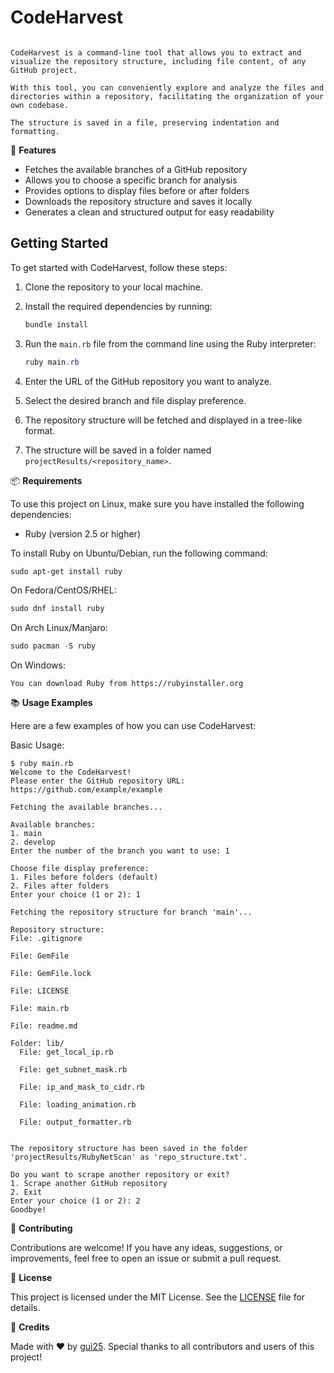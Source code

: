 # CodeHarvest

```Text

CodeHarvest is a command-line tool that allows you to extract and visualize the repository structure, including file content, of any GitHub project.

With this tool, you can conveniently explore and analyze the files and directories within a repository, facilitating the organization of your own codebase.

The structure is saved in a file, preserving indentation and formatting.

```

🚀 **Features**

- Fetches the available branches of a GitHub repository
- Allows you to choose a specific branch for analysis
- Provides options to display files before or after folders
- Downloads the repository structure and saves it locally
- Generates a clean and structured output for easy readability

## Getting Started

To get started with CodeHarvest, follow these steps:

1. Clone the repository to your local machine.
2. Install the required dependencies by running:

    ```powershell
    bundle install
    ```

3. Run the `main.rb` file from the command line using the Ruby interpreter:

    ```powershell
    ruby main.rb
    ```

4. Enter the URL of the GitHub repository you want to analyze.
5. Select the desired branch and file display preference.
6. The repository structure will be fetched and displayed in a tree-like format.
7. The structure will be saved in a folder named `projectResults/<repository_name>`.

📦 **Requirements**

To use this project on Linux, make sure you have installed the following dependencies:

- Ruby (version 2.5 or higher)

To install Ruby on Ubuntu/Debian, run the following command:

```powershell
sudo apt-get install ruby
```

On Fedora/CentOS/RHEL:

```powershell
sudo dnf install ruby
```

On Arch Linux/Manjaro:

```powershell
sudo pacman -S ruby
```

On Windows:

```Text
You can download Ruby from https://rubyinstaller.org
```

📚 **Usage Examples**

Here are a few examples of how you can use CodeHarvest:

Basic Usage:

```shell
$ ruby main.rb
Welcome to the CodeHarvest!
Please enter the GitHub repository URL:
https://github.com/example/example

Fetching the available branches...

Available branches:
1. main
2. develop
Enter the number of the branch you want to use: 1

Choose file display preference:
1. Files before folders (default)
2. Files after folders
Enter your choice (1 or 2): 1

Fetching the repository structure for branch 'main'...

Repository structure:
File: .gitignore

File: GemFile

File: GemFile.lock

File: LICENSE

File: main.rb

File: readme.md

Folder: lib/
  File: get_local_ip.rb

  File: get_subnet_mask.rb

  File: ip_and_mask_to_cidr.rb

  File: loading_animation.rb

  File: output_formatter.rb


The repository structure has been saved in the folder 'projectResults/RubyNetScan' as 'repo_structure.txt'.

Do you want to scrape another repository or exit?
1. Scrape another GitHub repository
2. Exit
Enter your choice (1 or 2): 2
Goodbye!

```

🤝 **Contributing**

Contributions are welcome! If you have any ideas, suggestions, or improvements, feel free to open an issue or submit a pull request.

📄 **License**

This project is licensed under the MIT License. See the [LICENSE](LICENSE) file for details.

💖 **Credits**

Made with ❤️ by [gui25](https://github.com/gui25). Special thanks to all contributors and users of this project!
